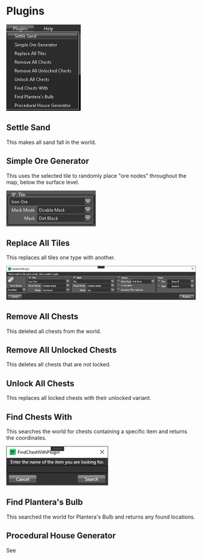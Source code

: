 # Plugins

![plugin menu](../.gitbook/assets/plugins.png)

## Settle Sand

This makes all sand fall in the world.

## Simple Ore Generator

This uses the selected tile to randomly place "ore nodes" throughout the map, below the surface level.

![Simple Ore Generator](../.gitbook/assets/plugins-simple-ore.png)

## Replace All Tiles

This replaces all tiles one type with another.

![Replace All](../.gitbook/assets/plugins-replace-all.png)

## Remove All Chests

This deleted all chests from the world.

## Remove All Unlocked Chests

This deletes all chests that are not locked.

## Unlock All Chests

This replaces all locked chests with their unlocked variant.

## Find Chests With

This searches the world for chests containing a specific item and returns the coordinates.

![Find Chest](../.gitbook/assets/plugins-find-chest.png)

## Find Plantera's Bulb

This searched the world for Plantera's Bulb and returns any found locations.

## Procedural House Generator

See
